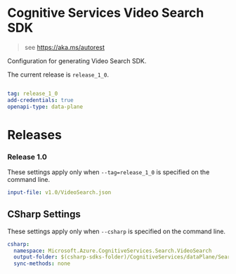 # Cognitive Services Video Search SDK

> see https://aka.ms/autorest

Configuration for generating Video Search SDK.

The current release is `release_1_0`.

``` yaml

tag: release_1_0
add-credentials: true
openapi-type: data-plane
```
# Releases

### Release 1.0
These settings apply only when `--tag=release_1_0` is specified on the command line.

``` yaml $(tag) == 'release_1_0'
input-file: v1.0/VideoSearch.json
```

## CSharp Settings
These settings apply only when `--csharp` is specified on the command line.
``` yaml $(csharp) 
csharp: 
  namespace: Microsoft.Azure.CognitiveServices.Search.VideoSearch
  output-folder: $(csharp-sdks-folder)/CognitiveServices/dataPlane/Search/Search/Generated/VideoSearch
  sync-methods: none
```

